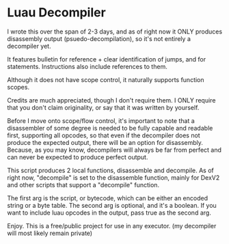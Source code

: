 # Luau Decompiler

I wrote this over the span of 2-3 days, and as of right now it ONLY produces disassembly output (psuedo-decompilation), so it's not entirely a decompiler yet.

It features bulletin for reference + clear identification of jumps, and for statements.
Instructions also include references to them.

Although it does not have scope control, it naturally supports function scopes.

Credits are much appreciated, though I don't require them.
I ONLY require that you don't claim originality, or say that it was written by yourself.

Before I move onto scope/flow control, it's important to note that a disassembler of some degree is needed to be fully capable and readable first, supporting all opcodes, so that even if the decompiler does not produce the expected output, there will be an option for disassembly. Because,  as you may know, decompilers will always be far from perfect and can never be expected to produce perfect output.

This script produces 2 local functions, disassemble and decompile.
As of right now, "decompile" is set to the disassemble function, mainly for DexV2 and other scripts that support a "decompile" function.

The first arg is the script, or bytecode, which can be either an encoded string or a byte table.
The second arg is optional, and it's a boolean. If you want to include luau opcodes in the output, pass true as the second arg.

Enjoy. This is a free/public project for use in any executor.
(my decompiler will most likely remain private)
